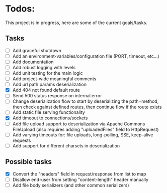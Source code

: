 # Todos:

This project is in progress, here are some of the current goals/tasks.

## Tasks

- [ ] Add graceful shutdown
- [ ] Add an environment-variables/configuration file (PORT, timeout, etc...)
- [ ] Add documentation
- [ ] Add robust logging with levels
- [ ] Add unit testing for the main logic
- [ ] Add project-wide meaningful comments
- [ ] Add url path params deserialization
- [x] Add 404 not found default route
- [ ] Send 500 status response on internal error
- [ ] Change deserialization flow to start by deserializing the path+method, then check against defined routes,
then continue flow if the route exists
- [ ] Add static file serving functionality
- [x] Add timeout to connections/sockets
- [ ] Add file upload support to deserialization via Apache Commons FileUpload (also requires adding "uploadedFiles" field to HttpRequest)
- [ ] Add varying timeouts for: file uploads, long-polling, SSE, keep-alive requests
- [ ] Add support for different charsets in deserialization

## Possible tasks

- [x] Convert the "headers" field in request/response from list to map
- [ ] Disallow end-user from setting "content-length" header manually
- [ ] Add file body serializers (and other common serializers)
